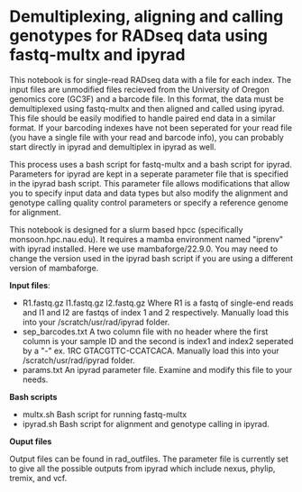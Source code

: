 # Demultiplexing, aligning and calling genotypes for RADseq data using fastq-multx and ipyrad

This notebook is for single-read RADseq data with a file for each index.  The input files are unmodified files recieved from the University of Oregon genomics core (GC3F) and a barcode file.  In this format, the data must be demultiplexed using fastq-multx and then aligned and called using ipyrad.  This file should be easily modified to handle paired end data in a similar format.  If your barcoding indexes have not been seperated for your read file (you have a single file with your read and barcode info), you can probably start directly in ipyrad and demultiplex in ipyrad as well.

This process uses a bash script for fastq-multx and a bash script for ipyrad.  Parameters for ipyrad are kept in a seperate parameter file that is specified in the ipyrad bash script.  This parameter file allows modifications that allow you to specify input data and data types but also modify the alignment and genotype calling quality control parameters or specify a reference genome for alignment.

This notebook is designed for a slurm based hpcc (specifically monsoon.hpc.nau.edu).  It requires a mamba environment named "iprenv" with ipyrad installed.  Here we use mambaforge/22.9.0.  You may need to change the version used in the ipyrad bash script if you are using a different version of mambaforge.

**Input files**: 
* R1.fastq.gz I1.fastq.gz I2.fastq.gz  Where R1 is a fastq of single-end reads and I1 and I2 are fastqs of index 1 and 2 respectively.  Manually load this into your /scratch/usr/rad/ipyrad folder.
* sep_barcodes.txt  A two column file with no header where the first column is your sample ID and the second is index1 and index2 seperated by a "-"  ex. 1RC     GTACGTTC-CCATCACA.  Manually load this into your /scratch/usr/rad/ipyrad folder.
* params.txt  An ipyrad parameter file.  Examine and modify this file to your needs.

**Bash scripts**
* multx.sh  Bash script for running fastq-multx
* ipyrad.sh  Bash script for alignment and genotype calling in ipyrad.

**Ouput files**

Output files can be found in rad_outfiles.  The parameter file is currently set to give all the possible outputs from ipyrad which include nexus, phylip, tremix, and vcf.

